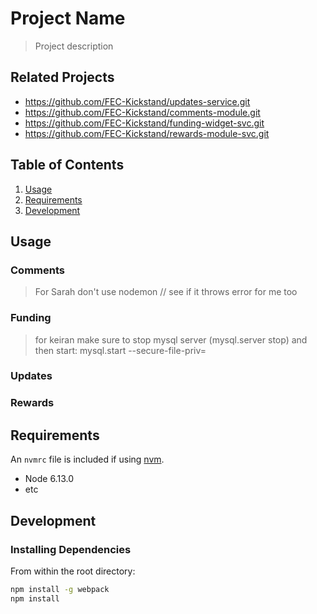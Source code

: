 # Project Name

> Project description

## Related Projects

  - https://github.com/FEC-Kickstand/updates-service.git
  - https://github.com/FEC-Kickstand/comments-module.git
  - https://github.com/FEC-Kickstand/funding-widget-svc.git
  - https://github.com/FEC-Kickstand/rewards-module-svc.git

## Table of Contents

1. [Usage](#Usage)
1. [Requirements](#requirements)
1. [Development](#development)

## Usage

### Comments

> For Sarah don't use nodemon // see if it throws error for me too

### Funding
> for keiran make sure to stop mysql server (mysql.server stop) and then start:
> mysql.start --secure-file-priv=

### Updates

### Rewards


## Requirements

An `nvmrc` file is included if using [nvm](https://github.com/creationix/nvm).

- Node 6.13.0
- etc

## Development

### Installing Dependencies

From within the root directory:

```sh
npm install -g webpack
npm install
```

